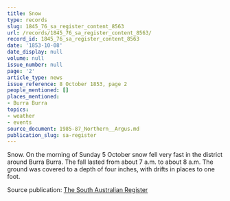 ```yaml
---
title: Snow
type: records
slug: 1845_76_sa_register_content_8563
url: /records/1845_76_sa_register_content_8563/
record_id: 1845_76_sa_register_content_8563
date: '1853-10-08'
date_display: null
volume: null
issue_number: null
page: '2'
article_type: news
issue_reference: 8 October 1853, page 2
people_mentioned: []
places_mentioned:
- Burra Burra
topics:
- weather
- events
source_document: 1985-87_Northern__Argus.md
publication_slug: sa-register
---
```


Snow.  On the morning of Sunday 5 October snow fell very fast in the district around Burra Burra.  The fall lasted from about 7 a.m. to about 8 a.m.  The ground was covered to a depth of four inches, with drifts in places to one foot.

Source publication: [The South Australian Register](/publications/sa-register/)
